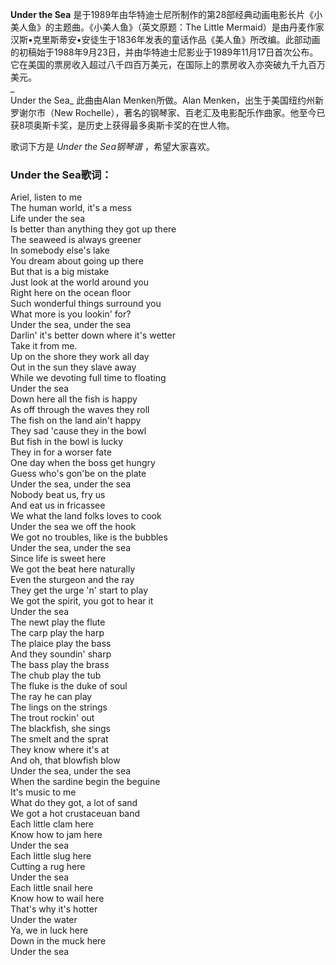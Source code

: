 

**Under the Sea** 是于1989年由华特迪士尼所制作的第28部经典动画电影长片《小美人鱼》的主题曲。《小美人鱼》（英文原题：The
Little
Mermaid）是由丹麦作家汉斯•克里斯蒂安•安徒生于1836年发表的童话作品《美人鱼》所改编。此部动画的初稿始于1988年9月23日，并由华特迪士尼影业于1989年11月17日首次公布。它在美国的票房收入超过八千四百万美元，在国际上的票房收入亦突破九千九百万美元。  
_  
Under the Sea_ 此曲由Alan Menken所做。Alan Menken，出生于美国纽约州新罗谢尔市（New
Rochelle），著名的钢琴家、百老汇及电影配乐作曲家。他至今已获8项奥斯卡奖，是历史上获得最多奥斯卡奖的在世人物。  
  
歌词下方是 _Under the Sea钢琴谱_ ，希望大家喜欢。

### Under the Sea歌词：

Ariel, listen to me  
The human world, it's a mess  
Life under the sea  
Is better than anything they got up there  
The seaweed is always greener  
In somebody else's lake  
You dream about going up there  
But that is a big mistake  
Just look at the world around you  
Right here on the ocean floor  
Such wonderful things surround you  
What more is you lookin' for?  
Under the sea, under the sea  
Darlin' it's better down where it's wetter  
Take it from me.  
Up on the shore they work all day  
Out in the sun they slave away  
While we devoting full time to floating  
Under the sea  
Down here all the fish is happy  
As off through the waves they roll  
The fish on the land ain't happy  
They sad 'cause they in the bowl  
But fish in the bowl is lucky  
They in for a worser fate  
One day when the boss get hungry  
Guess who's gon'be on the plate  
Under the sea, under the sea  
Nobody beat us, fry us  
And eat us in fricassee  
We what the land folks loves to cook  
Under the sea we off the hook  
We got no troubles, like is the bubbles  
Under the sea, under the sea  
Since life is sweet here  
We got the beat here naturally  
Even the sturgeon and the ray  
They get the urge 'n' start to play  
We got the spirit, you got to hear it  
Under the sea  
The newt play the flute  
The carp play the harp  
The plaice play the bass  
And they soundin' sharp  
The bass play the brass  
The chub play the tub  
The fluke is the duke of soul  
The ray he can play  
The lings on the strings  
The trout rockin' out  
The blackfish, she sings  
The smelt and the sprat  
They know where it's at  
And oh, that blowfish blow  
Under the sea, under the sea  
When the sardine begin the beguine  
It's music to me  
What do they got, a lot of sand  
We got a hot crustaceuan band  
Each little clam here  
Know how to jam here  
Under the sea  
Each little slug here  
Cutting a rug here  
Under the sea  
Each little snail here  
Know how to wail here  
That's why it's hotter  
Under the water  
Ya, we in luck here  
Down in the muck here  
Under the sea

